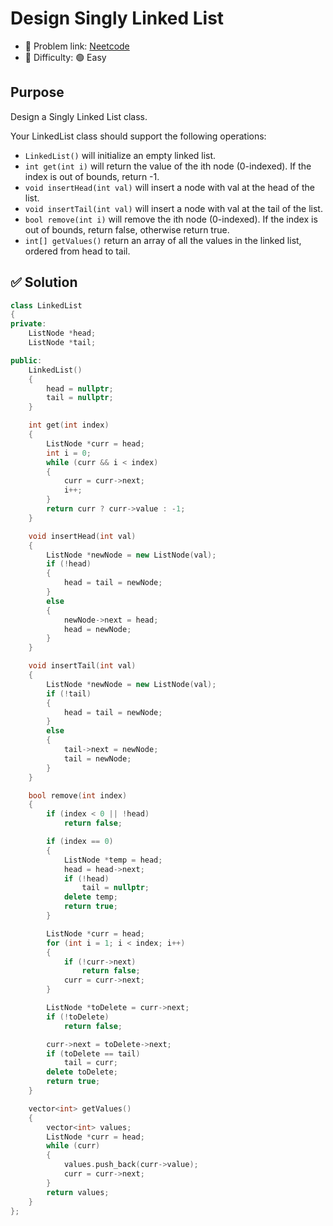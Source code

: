 # Design Singly Linked List

- 🧩 Problem link: [Neetcode](https://neetcode.io/problems/singlyLinkedList)
- 🚦 Difficulty: 🟢 Easy

## Purpose

Design a Singly Linked List class.

Your LinkedList class should support the following operations:

- `LinkedList()` will initialize an empty linked list.
- `int get(int i)` will return the value of the ith node (0-indexed). If the index is out of bounds, return -1.
- `void insertHead(int val)` will insert a node with val at the head of the list.
- `void insertTail(int val)` will insert a node with val at the tail of the list.
- `bool remove(int i)` will remove the ith node (0-indexed). If the index is out of bounds, return false, otherwise return true.
- `int[] getValues()` return an array of all the values in the linked list, ordered from head to tail.

## ✅ Solution

```cpp
class LinkedList
{
private:
    ListNode *head;
    ListNode *tail;

public:
    LinkedList()
    {
        head = nullptr;
        tail = nullptr;
    }

    int get(int index)
    {
        ListNode *curr = head;
        int i = 0;
        while (curr && i < index)
        {
            curr = curr->next;
            i++;
        }
        return curr ? curr->value : -1;
    }

    void insertHead(int val)
    {
        ListNode *newNode = new ListNode(val);
        if (!head)
        {
            head = tail = newNode;
        }
        else
        {
            newNode->next = head;
            head = newNode;
        }
    }

    void insertTail(int val)
    {
        ListNode *newNode = new ListNode(val);
        if (!tail)
        {
            head = tail = newNode;
        }
        else
        {
            tail->next = newNode;
            tail = newNode;
        }
    }

    bool remove(int index)
    {
        if (index < 0 || !head)
            return false;

        if (index == 0)
        {
            ListNode *temp = head;
            head = head->next;
            if (!head)
                tail = nullptr;
            delete temp;
            return true;
        }

        ListNode *curr = head;
        for (int i = 1; i < index; i++)
        {
            if (!curr->next)
                return false;
            curr = curr->next;
        }

        ListNode *toDelete = curr->next;
        if (!toDelete)
            return false;

        curr->next = toDelete->next;
        if (toDelete == tail)
            tail = curr;
        delete toDelete;
        return true;
    }

    vector<int> getValues()
    {
        vector<int> values;
        ListNode *curr = head;
        while (curr)
        {
            values.push_back(curr->value);
            curr = curr->next;
        }
        return values;
    }
};
```
